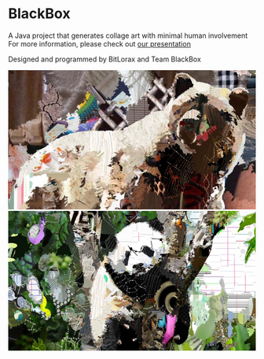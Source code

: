 # BlackBox
A Java project that generates collage art with minimal human involvement  
For more information, please check out [our presentation](https://docs.google.com/presentation/d/1028VDSfW3-qVu5LaliRejClL92qg8c3bH9Lg8ec5CoA/edit?usp=sharing)   

Designed and programmed by BitLorax and Team BlackBox

![Bear](https://github.com/BitLorax/BlackBox/blob/master/out/production/artwork/bear2.jpg)
![Panda](https://github.com/BitLorax/BlackBox/blob/master/out/production/artwork/panda.jpg)

